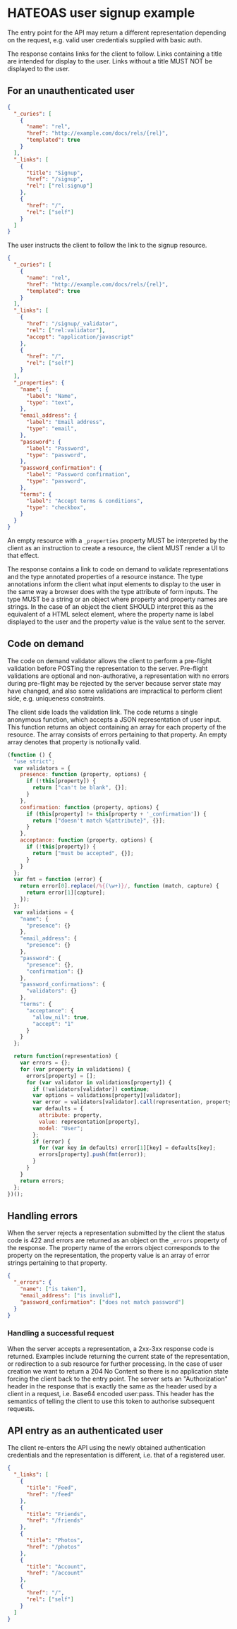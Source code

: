 # HATEOAS user signup example

The entry point for the API may return a different representation depending on the
request, e.g. valid user credentials supplied with basic auth.

The response contains links for the client to follow. Links containing a title
are intended for display to the user. Links without a title MUST NOT be
displayed to the user.

## For an unauthenticated user

```json
{
  "_curies": [
    {
      "name": "rel",
      "href": "http://example.com/docs/rels/{rel}",
      "templated": true
    }
  ],
  "_links": [
    {
      "title": "Signup",
      "href": "/signup",
      "rel": ["rel:signup"]
    },
    {
      "href": "/",
      "rel": ["self"]
    }
  ]
}
```

The user instructs the client to follow the link to the signup resource.

```json
{
  "_curies": [
    {
      "name": "rel",
      "href": "http://example.com/docs/rels/{rel}",
      "templated": true
    }
  ],
  "_links": [
    {
      "href": "/signup/_validator",
      "rel": ["rel:validator"],
      "accept": "application/javascript"
    },
    {
      "href": "/",
      "rel": ["self"]
    }
  ],
  "_properties": {
    "name": {
      "label": "Name",
      "type": "text",
    },
    "email_address": {
      "label": "Email address",
      "type": "email",
    },
    "password": {
      "label": "Password",
      "type": "password",
    },
    "password_confirmation": {
      "label": "Password confirmation",
      "type": "password",
    },
    "terms": {
      "label": "Accept terms & conditions",
      "type": "checkbox",
    }
  }
}
```

An empty resource with a `_properties` property MUST be interpreted by the client
as an instruction to create a resource, the client MUST render a UI to that
effect.

The response contains a link to code on demand to validate representations and
the type annotated properties of a resource instance. The type annotations inform
the client what input elements to display to the user in the same way a browser
does with the type attribute of form inputs. The type MUST be a string or an
object where property and property names are strings. In the case of an object
the client SHOULD interpret this as the equivalent of a HTML select element,
where the property name is label displayed to the user and the property value
is the value sent to the server.

## Code on demand

The code on demand validator allows the client to perform a pre-flight validation
before POSTing the representation to the server. Pre-flight validations are
optional and non-authorative, a representation with no errors during pre-flight
may be rejected by the server because server state may have changed,
and also some validations are impractical to perform client side, e.g.
uniqueness constraints.

The client side loads the validation link. The code returns a single
anonymous function, which accepts a JSON representation of user input. This
function returns an object containing an array for each property of the resource.
The array consists of errors pertaining to that property. An empty array denotes
that property is notionally valid.

```javascript
(function () {
  "use strict";
  var validators = {
    presence: function (property, options) {
      if (!this[property]) {
        return ["can't be blank", {}];
      }
    },
    confirmation: function (property, options) {
      if (this[property] != this[property + '_confirmation']) {
        return ["doesn't match %{attribute}", {}];
      }
    },
    acceptance: function (property, options) {
      if (!this[property]) {
        return ["must be accepted", {}];
      }
    }
  };
  var fmt = function (error) {
    return error[0].replace(/%{(\w+)}/, function (match, capture) {
      return error[1][capture];
    });
  };
  var validations = {
    "name": {
      "presence": {}
    },
    "email_address": {
      "presence": {}
    },
    "password": {
      "presence": {},
      "confirmation": {}
    },
    "password_confirmations": {
      "validators": {}
    },
    "terms": {
      "acceptance": {
        "allow_nil": true,
        "accept": "1"
      }
    }
  };

  return function(representation) {
    var errors = {};
    for (var property in validations) {
      errors[property] = [];
      for (var validator in validations[property]) {
        if (!validators[validator]) continue;
        var options = validations[property][validator];
        var error = validators[validator].call(representation, property, options);
        var defaults = {
          attribute: property,
          value: representation[property],
          model: "User";
        };
        if (error) {
          for (var key in defaults) error[1][key] = defaults[key];
          errors[property].push(fmt(error));
        }
      }
    }
    return errors;
  };
})();
```

## Handling errors

When the server rejects a representation submitted by the client the status
code is 422 and errors are returned as an object on the `_errors` property of
the response. The property name of the errors object corresponds to the
property on the representation, the property value is an array of error strings
pertaining to that property.

```json
{
  "_errors": {
    "name": ["is taken"],
    "email_address": ["is invalid"],
    "password_confirmation": ["does not match password"]
  }
}
```

### Handling a successful request

When the server accepts a representation, a 2xx-3xx response code is returned.
Examples include returning the current state of the representation, or
redirection to a sub resource for further processing. In the case of user
creation we want to return a 204 No Content so there is no application
state forcing the client back to the entry point. The server sets an
"Authorization" header in the response that is exactly the same as the header
used by a client in a request, i.e. Base64 encoded user:pass. This header has
the semantics of telling the client to use this token to authorise subsequent
requests.

## API entry as an authenticated user

The client re-enters the API using the newly obtained authentication credentials
and the representation is different, i.e. that of a registered user.

```json
{
  "_links": [
    {
      "title": "Feed",
      "href": "/feed"
    },
    {
      "title": "Friends",
      "href": "/friends"
    },
    {
      "title": "Photos",
      "href": "/photos"
    },
    {
      "title": "Account",
      "href": "/account"
    },
    {
      "href": "/",
      "rel": ["self"]
    }
  ]
}
```
